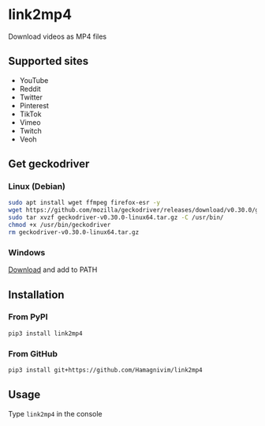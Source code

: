 # link2mp4

Download videos as MP4 files

## Supported sites

- YouTube
- Reddit
- Twitter
- Pinterest
- TikTok
- Vimeo
- Twitch
- Veoh

## Get geckodriver

### Linux (Debian)

```sh
sudo apt install wget ffmpeg firefox-esr -y
wget https://github.com/mozilla/geckodriver/releases/download/v0.30.0/geckodriver-v0.30.0-linux64.tar.gz
sudo tar xvzf geckodriver-v0.30.0-linux64.tar.gz -C /usr/bin/
chmod +x /usr/bin/geckodriver
rm geckodriver-v0.30.0-linux64.tar.gz
```

### Windows

[Download](https://github.com/mozilla/geckodriver/releases/download/v0.30.0/geckodriver-v0.30.0-win64.zip) and add to PATH

## Installation

### From PyPI

```sh
pip3 install link2mp4
```

### From GitHub

```sh
pip3 install git+https://github.com/Hamagnivim/link2mp4
```

## Usage

Type `link2mp4` in the console
